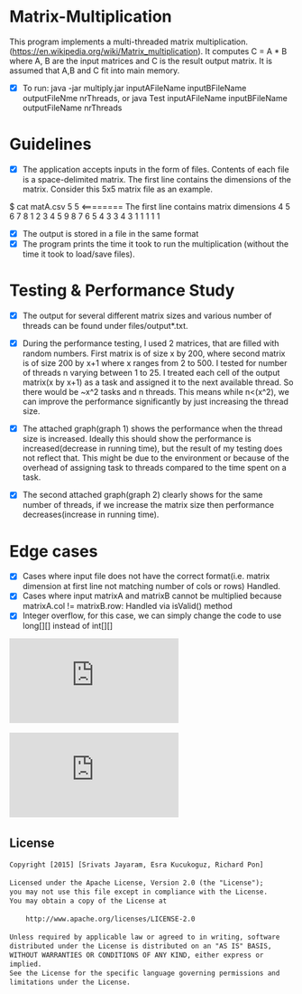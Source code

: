 # Matrix-Multiplication

This program implements a multi-threaded matrix multiplication. (https://en.wikipedia.org/wiki/Matrix_multiplication).
It computes C = A * B where A, B are the input matrices and C is the result output matrix. It is assumed that A,B and C fit into main memory.
* [x] To run:
java -jar multiply.jar inputAFileName inputBFileName outputFileNme nrThreads, or
java Test inputAFileName inputBFileName outputFileName nrThreads

# Guidelines
* [x] The application accepts inputs in the form of files. Contents of each file is a space-delimited matrix. The first line contains the dimensions of the matrix. Consider this 5x5 matrix file as an example. 

$ cat matA.csv
5 5              <======== The first line contains matrix dimensions
4 5 6 7 8
1 2 3 4 5
9 8 7 6 5
4 3 3 4 3
1 1 1 1 1

* [x] The output is stored in a file in the same format
* [x] The program prints the time it took to run the multiplication (without the time it took to load/save files).

# Testing & Performance Study

* [x] The output for several different matrix sizes and various number of threads can be found under files/output*.txt.

* [x] During the performance testing, I used 2 matrices, that are filled with random numbers. First matrix is of size x by 200, where second matrix is of size 200 by x+1 where x ranges from 2 to 500. I tested for number of threads n varying between 1 to 25. I treated each cell of the output matrix(x by x+1) as a task and assigned it to the next available thread. So there would be ~x^2 tasks and n threads. This means while n<(x^2), we can improve the performance significantly by just increasing the thread size.

* [x] The attached graph(graph 1) shows the performance when the thread size is increased. Ideally this should show the performance is increased(decrease in running time), but the result of my testing does not reflect that. This might be due to the environment or because of the overhead of assigning task to threads compared to the time spent on a task. 

* [x] The second attached graph(graph 2) clearly shows for the same number of threads, if we increase the matrix size then performance decreases(increase in running time).

# Edge cases

* [x] Cases where input file does not have the correct format(i.e. matrix dimension at first line not matching number of cols or rows) Handled.
* [x] Cases where input matrixA and matrixB cannot be multiplied because matrixA.col != matrixB.row: Handled via isValid() method
* [x] Integer overflow, for this case, we can simply change the code to use long[][] instead of int[][]

![alt tag](https://github.com/esrako/Matrix-Multiplication/blob/master/files/graph1.pdf)

![alt tag](https://github.com/esrako/Matrix-Multiplication/blob/master/files/graph2.pdf)

## License

    Copyright [2015] [Srivats Jayaram, Esra Kucukoguz, Richard Pon]

    Licensed under the Apache License, Version 2.0 (the "License");
    you may not use this file except in compliance with the License.
    You may obtain a copy of the License at

        http://www.apache.org/licenses/LICENSE-2.0

    Unless required by applicable law or agreed to in writing, software
    distributed under the License is distributed on an "AS IS" BASIS,
    WITHOUT WARRANTIES OR CONDITIONS OF ANY KIND, either express or implied.
    See the License for the specific language governing permissions and
    limitations under the License.
